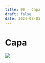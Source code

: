 ```yaml
---
title: 00 - Capa
draft: false
date: 2024-08-01
---
```



<div class="rd__b  rd__b--0">
    <h1 class="rd__h rd__h--0" data-title-index="1"><span class="entry-title-inner">Capa</span></h1>
    <div class="float-clear">
        <p></p>
    </div>
    <div>
        <div class="rd__wrp-image relative">
            <img class="rd__image" src="https://raw.githubusercontent.com/TheGiddyLimit/homebrew/master/_img/ArcanumWorldsOdysseyoftheDragonlords/Cover.webp">
        </div>
    </div>
</div>
